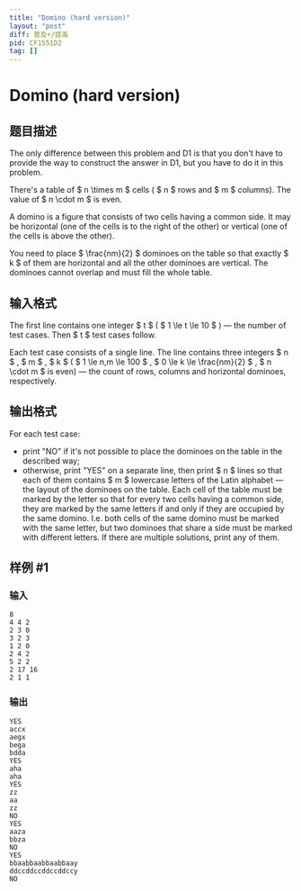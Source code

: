 ```yaml
---
title: "Domino (hard version)"
layout: "post"
diff: 普及+/提高
pid: CF1551D2
tag: []
---
```


# Domino (hard version)

## 题目描述

The only difference between this problem and D1 is that you don't have to provide the way to construct the answer in D1, but you have to do it in this problem.

There's a table of $ n \times m $ cells ( $ n $ rows and $ m $ columns). The value of $ n \cdot m $ is even.

A domino is a figure that consists of two cells having a common side. It may be horizontal (one of the cells is to the right of the other) or vertical (one of the cells is above the other).

You need to place $ \frac{nm}{2} $ dominoes on the table so that exactly $ k $ of them are horizontal and all the other dominoes are vertical. The dominoes cannot overlap and must fill the whole table.

## 输入格式

The first line contains one integer $ t $ ( $ 1 \le t \le 10 $ ) — the number of test cases. Then $ t $ test cases follow.

Each test case consists of a single line. The line contains three integers $ n $ , $ m $ , $ k $ ( $ 1 \le n,m \le 100 $ , $ 0 \le k \le \frac{nm}{2} $ , $ n \cdot m $ is even) — the count of rows, columns and horizontal dominoes, respectively.

## 输出格式

For each test case:

- print "NO" if it's not possible to place the dominoes on the table in the described way;
- otherwise, print "YES" on a separate line, then print $ n $ lines so that each of them contains $ m $ lowercase letters of the Latin alphabet — the layout of the dominoes on the table. Each cell of the table must be marked by the letter so that for every two cells having a common side, they are marked by the same letters if and only if they are occupied by the same domino. I.e. both cells of the same domino must be marked with the same letter, but two dominoes that share a side must be marked with different letters. If there are multiple solutions, print any of them.

## 样例 #1

### 输入

```
8
4 4 2
2 3 0
3 2 3
1 2 0
2 4 2
5 2 2
2 17 16
2 1 1
```

### 输出

```
YES
accx
aegx
bega
bdda
YES
aha
aha
YES
zz
aa
zz
NO
YES
aaza
bbza
NO
YES
bbaabbaabbaabbaay
ddccddccddccddccy
NO
```

